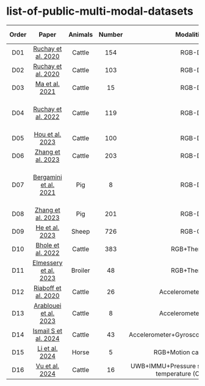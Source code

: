 # list-of-public-multi-modal-datasets
| Order | Paper | Animals |Number| Modalities |Object Measurement | Links |
|:-------:|:-------:|:-------:|:-------:|:-------:|:-------:|:-------:|
|D01|[Ruchay et al. 2020]( https://doi.org/10.1016/j.compag.2020.105821)|Cattle|154|RGB-D|Body size measurement|https://github.com/ruchaya/CowDB|
|D02|[Ruchay et al. 2020]( https://doi.org/10.1016/j.compag.2020.105821)|Cattle|103|RGB-D|Body size measurement|https://github.com/ruchaya/CowDatabase|
|D03|[Ma et al. 2021](https://ieeexplore.ieee.org/abstract/document/10869553)|Cattle|15|RGB-D|Individual detection|https://github.com/Jiahao-Ma/MultiviewC|
|D04|[Ruchay et al. 2022](https://doi.org/10.3390/ani12162128)|Cattle|119|RGB-D|Individual identification, Body size measurement|https://github.com/ruchaya/CowDatabase2|
|D05|[Hou et al. 2023](https://doi.org/10.1016/j.compag.2023.108184)|Cattle|100|RGB-D|Weight measurement|https://github.com/colorful-days/0724/tree/master/data|
|D06|[Zhang et al. 2023](https://doi.org/10.1016/j.compag.2023.108307 )|Cattle|203|RGB-D|Body size measurement|https://gitee.com/kznd/lshape-analyser/tree/master/Dataset/dairy|
|D07|[Bergamini et al. 2021](https://homepages.inf.ed.ac.uk/rbf/PAPERS/pigsbehaviouranalysis_visapp2021.pdf)|Pig|8|RGB-D|Individual identification, Tracking, Behavior recognition|https://drive.google.com/drive/folders/1C_wABDzfpdaRykVHoWSN8vAaLXs8Yaxn|
|D08|[Zhang et al. 2023](https://doi.org/10.1016/j.compag.2023.108307 )|Pig|201|RGB-D|Body size measurement|https://gitee.com/kznd/lshape-analyser/tree/master/Dataset/pig|
|D09|[He et al. 2023](https://doi.org/10.1016/j.compag.2023.107667)|Sheep|726|RGB-G|Weight measurement|https://pan.baidu.com/s/1lkF50WdG6vWCnj1TAw_LjA (code: 9HKS)|
|D10|[Bhole et al. 2022](https://doi.org/10.1016/j.eswa.2021.116354)|Cattle|383|RGB+Thermal|Individual identification|https://dataverse.nl/dataset.xhtml?persistentId=doi:10.34894/7M108F|
|D11|[Elmessery et al. 2023](https://doi.org/10.3390/agriculture13081527)|Broiler|48|RGB+Thermal|Disease detection|https://drive.google.com/drive/folders/1jj9LKL0d1YDyDez8xrmKWRWd3psFoeZ2|
|D12|[Riaboff et al. 2020](https://doi.org/10.3390/s20174741)|Cattle|26|Accelerometer+GNSS|Behavior recognition|http://www.mdpi.com/1424-8220/20/17/4741/s1|
|D13|[Arablouei et al. 2023](https://doi.org/10.1016/j.atech.2022.100163 )|Cattle|8|Accelerometer+GNSS|Behavior recognition|https://github.com/Reza219/Animal_behavior_classification_Acc_GNSS|
|D14|[Ismail S et al. 2024](https://doi.org/10.1016/j.compag.2023.108500 )|Cattle|43|Accelerometer+Gyroscope+Magnetometer|Disease detection|https://github.com/Shahid-Ismail/CowScreeningDB-A-public-database-for-lameness-detection|
|D15|[Li et al. 2024](https://doi.org/10.1038/s41597-024-03312-1)|Horse|5|RGB+Motion capture data|Behavior recognition|https://doi.org/10.7910/DVN/2EXONE|
|D16|[Vu et al. 2024](https://proceedings.neurips.cc/paper_files/paper/2024/hash/6d8f3f71b22f9d2e9320d7bdb73acea7-Abstract-Datasets_and_Benchmarks_Track.html)|Cattle|16|UWB+IMMU+Pressure sensor+Core body temperature (CBT)+RGB|Behavior recognition|https://github.com/neis-lab/mmcows|
